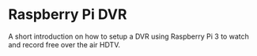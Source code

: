 # Raspberry Pi DVR

A short introduction on how to setup a DVR using Raspberry Pi 3 to watch and record free over the air HDTV.
